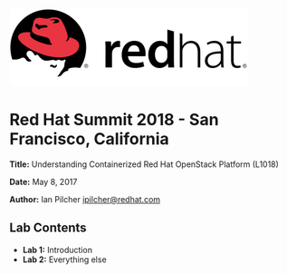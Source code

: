 ![Red Hat logo](/images/redhat-33.png)

# Red Hat Summit 2018 - San Francisco, California

**Title:** Understanding Containerized Red Hat OpenStack Platform (L1018)

**Date:** May 8, 2017

**Author:** Ian Pilcher <ipilcher@redhat.com>

## Lab Contents

* **Lab 1:** Introduction
* **Lab 2:** Everything else
